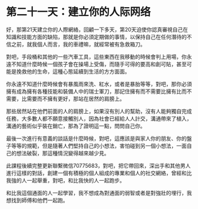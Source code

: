 # 第二十一天：建立你的人际网络

好，那第21天建立你的人際網絡，回顧一下多天，第20天迫使你認真審視自己在知識和技能方面的缺陷，那就是你必須定期做的事情，以保持自己在任何潛待的不信之前，就我個人而言，我的車禮嘛，就經常被有急救箱刀。

對吧，手段桶和其他的一些汽車工具，這些東西在我移動的時候會判上用場，你永遠不知道什麼時候一個孩子會在操場上受傷，而隨手可得的要高和創可貼，甚至可能是挽救他的生命，這種心態延續到生活的方方面面。

你永遠不知道什麼時候會有暴風雨來洗、紅水，或者是暴胎等等，對吧，那你必須擁有成為擁有各種技能和裝備人中的瑞士軍刀，那記住擁有而不需要比擁有比而不需要，比需要而不擁有更好，那站在居然的肩膀上。

那些居然站在他們前面的人的肩膀上，如果沒有別人的幫助，沒有人能夠獨自完成任務，大多數人都不願意接觸別人，因為社會已經給人人計交，溝通帶來了植入，溝通的藝術似乎裝在銷亡，那為了證明這一點，問問自己你。

最後一次進行有意義的談話是什麼時候，對吧，這應該是與家人你的朋友、你的盤子等等的規範，但是隨著人們堅持自己的小想法，害怕碰到另一個小想法，一面自己的想法破裂，那這種情況變得越來越少見。

此課程後續完整更新聯繫微信70775683，對吧，把它帶回來，深出手和其他男人進行這樣的對話，創建一個有積極的個人組成的專業和個人的社交網絡，曾經和比我強的人一起舉重，對吧，和比我快的人一起跑步。

和比我這個通面的人一起學習，我不想成為對通面的弱智或者是對強壯的埋行，我想找到師傅和他們一起跑。